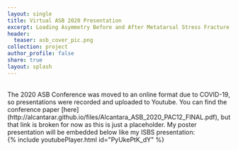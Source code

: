 ```yaml
---
layout: single
title: Virtual ASB 2020 Presentation
excerpt: Loading Asymmetry Before and After Metatarsal Stress Fracture - A Case Study
header:
  teaser: asb_cover_pic.png
collection: project
author_profile: false
share: true
layout: splash
---
```

<br> 
The 2020 ASB Conference was moved to an online format due to COVID-19, so presentations were recorded and uploaded to Youtube. 
You can find the conference paper [here](http://alcantarar.github.io/files/Alcantara_ASB_2020_PAC12_FINAL.pdf), but that link is broken for now as this is just a placeholder.
My poster presentation will be embedded below like my ISBS presentation:
<br>
{% include youtubePlayer.html id="PyUkePtK_dY" %}
